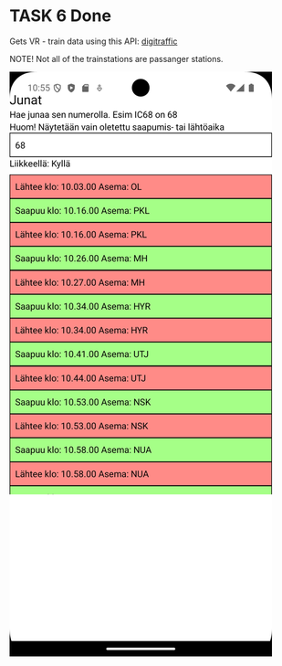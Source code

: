 # TASK 6 Done

Gets VR - train data using this API: [digitraffic](https://www.digitraffic.fi/rautatieliikenne/#yhden-junan-tiedot)

NOTE! Not all of the trainstations are passanger stations.

![screenshot](./img/screens.png)
